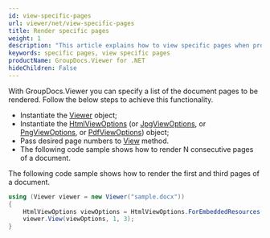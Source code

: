 ```yaml
---
id: view-specific-pages
url: viewer/net/view-specific-pages
title: Render specific pages
weight: 1
description: "This article explains how to view specific pages when processing documents with GroupDocs.Viewer within your .NET applications."
keywords: specific pages, view specific pages
productName: GroupDocs.Viewer for .NET
hideChildren: False
---
```

With GroupDocs.Viewer you can specify a list of the document pages to be rendered. Follow the below steps to achieve this functionality.

* Instantiate the [Viewer](https://reference.groupdocs.com/net/viewer/groupdocs.viewer/viewer) object;
* Instantiate the [HtmlViewOptions](https://reference.groupdocs.com/net/viewer/groupdocs.viewer.options/htmlviewoptions) (or [JpgViewOptions](https://reference.groupdocs.com/net/viewer/groupdocs.viewer.options/jpgviewoptions), or [PngViewOptions](https://reference.groupdocs.com/net/viewer/groupdocs.viewer.options/pngviewoptions), or [PdfViewOptions](https://reference.groupdocs.com/net/viewer/groupdocs.viewer.options/pdfviewoptions)) object;
* Pass desired page numbers to [View](https://reference.groupdocs.com/net/viewer/groupdocs.viewer/viewer/methods/view) method.
* The following code sample shows how to render N consecutive pages of a document.

The following code sample shows how to render the first and third pages of a document.

```csharp
using (Viewer viewer = new Viewer("sample.docx"))
{
    HtmlViewOptions viewOptions = HtmlViewOptions.ForEmbeddedResources();
    viewer.View(viewOptions, 1, 3);
}
```
